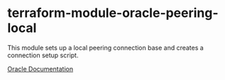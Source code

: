 # terraform-module-oracle-peering-local

This module sets up a local peering connection base and creates a connection setup script.

[Oracle Documentation](https://oci-ansible-collection.readthedocs.io/en/latest/collections/oracle/oci/oci_network_route_table_module.html)
